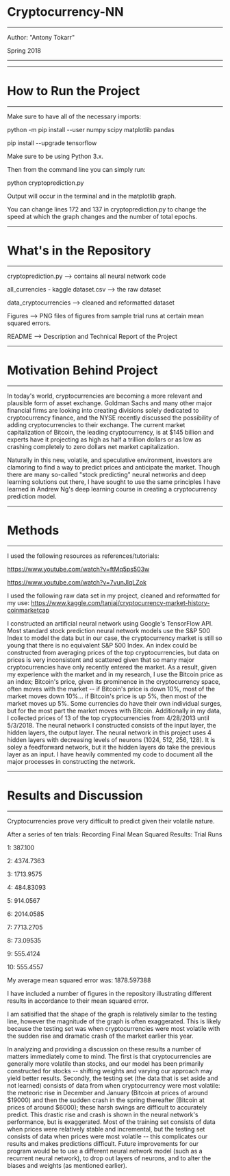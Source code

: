 # Cryptocurrency-NN

 ----------------------------------
 Author: "Antony Tokarr" 
 
 Spring 2018

 ----------------------------------

 ----------------------
# How to Run the Project
 ----------------------
Make sure to have all of the necessary imports:

python -m pip install --user numpy scipy matplotlib pandas

pip install --upgrade tensorflow

Make sure to be using Python 3.x.

Then from the command line you can simply run:

python cryptoprediction.py

Output will occur in the terminal and in the matplotlib graph.

You can change lines 172 and 137 in cryptoprediction.py
to change the speed at which the graph changes and the number of total epochs.

 ------------------------
# What's in the Repository
 ------------------------

cryptoprediction.py --> contains all neural network code

all_currencies - kaggle dataset.csv --> the raw dataset

data_cryptocurrencies --> cleaned and reformatted dataset

Figures --> PNG files of figures from sample trial runs at certain mean squared errors.

README  --> Description and Technical Report of the Project


 -------------------------
# Motivation Behind Project
 -------------------------

In today's world, cryptocurrencies are becoming a more relevant and plausible form of asset exchange.  Goldman Sachs and many other major financial firms are looking into creating divisions solely dedicated to cryptocurrency finance, and the NYSE recently discussed the possibility of adding cryptocurrencies to their exchange.  The current market capitalization of Bitcoin, the leading cryptocurrency, is at $145 billion and experts have it projecting as high as half a trillion dollars or as low as crashing completely to zero dollars net market capitalization.   

Naturally in this new, volatile, and speculative environment, investors are clamoring to find a way to predict prices and anticipate the market.  Though there are many so-called "stock predicting" neural networks and deep learning solutions out there, I have sought to use the same principles I have learned in Andrew Ng's deep learning course in creating a cryptocurrency prediction model.  

 -------
# Methods
 -------

I used the following resources as references/tutorials:

https://www.youtube.com/watch?v=ftMq5ps503w

https://www.youtube.com/watch?v=7vunJlqLZok

I used the following raw data set in my project, cleaned and reformatted for
my use:
https://www.kaggle.com/taniaj/cryptocurrency-market-history-coinmarketcap

I constructed an artificial neural network using Google's TensorFlow API.  Most standard stock prediction neural network models use the S&P 500 Index to model the data but in our case, the cryptocurrency market is still so young that there is no equivalent S&P 500 Index.  An index could be constructed from averaging prices of the top cryptocurrencies, but data on prices is very inconsistent and scattered given that so many major cryptocurrencies have only recently entered the market.  As a result, given my experience with the market and in my research, I use the Bitcoin price as an index; Bitcoin's price, given its prominence in the cryptocurrency space, often moves with the market -- if Bitcoin's price is down 10%, most of the market moves down 10%... if Bitcoin's price is up 5%, then most of the market moves up 5%.  Some currencies do have their own individual surges, but for the most part the market moves with Bitcoin.  Additionally in my data, I collected prices of 13 of the top cryptocurrencies from 4/28/2013 until 5/3/2018.  The neural network I constructed consists of the input layer, the hidden layers, the output layer.  The neural network in this project uses 4 hidden layers with decreasing levels of neurons (1024, 512, 256, 128). It is soley a feedforward network, but it the hidden layers do take the previous layer as an input.  I have heavily commented my code to document all the major processes in constructing the network.

 ----------------------
# Results and Discussion
 ----------------------

Cryptocurrencies prove very difficult to predict given their volatile nature.

After a series of ten trials:
 Recording Final Mean Squared Results: Trial Runs
  
  1: 387.100
 
  2: 4374.7363
 
  3: 1713.9575
 
  4: 484.83093
 
  5: 914.0567
 
  6: 2014.0585
 
  7: 7713.2705
 
  8: 73.09535
 
  9: 555.4124
 
 10: 555.4557


My average mean squared error was: 1878.597388

I have included a number of figures in the repository illustrating different results in accordance to their mean squared error.

I am satisified that the shape of the graph is relatively similar to the testing line, however the magnitude of the graph is often exaggerated.  This is likely because the testing set was when cryptocurrencies were most volatile with the sudden rise and dramatic crash of the market earlier this year.

In analyzing and providing a discussion on these results a number of matters immediately come to mind.  The first is that cryptocurrencies are generally more volatile than stocks, and our model has been primarily constructed for stocks -- shifting weights and varying our approach may yield better results.  Secondly, the testing set (the data that is set aside and not learned) consists of data from when cryptocurrency were most volatile: the meteoric rise in December and January (Bitcoin at prices of around $19000) and then the sudden crash in the spring thereafter (Bitcoin at prices of around $6000); these harsh swings are difficult to accurately predict.  This drastic rise and crash is shown in the neural network's performance, but is exaggerated.  Most of the training set consists of data when prices were relatively stable and incremental, but the testing set consists of data when prices were most volatile -- this complicates our results and makes predictions difficult.  Future improvements for our program would be to use a different neural network model (such as a recurrent neural network), to drop out layers of neurons, and to alter the biases and weights (as mentioned earlier).
